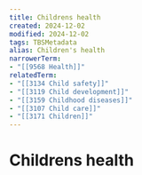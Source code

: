 ```yaml
---
title: Childrens health
created: 2024-12-02
modified: 2024-12-02
tags: TBSMetadata
alias: Children's health
narrowerTerm:
- "[[9568 Health]]"
relatedTerm:
- "[[3134 Child safety]]"
- "[[3119 Child development]]"
- "[[3159 Childhood diseases]]"
- "[[3107 Child care]]"
- "[[3171 Children]]"
---
```

# Childrens health
